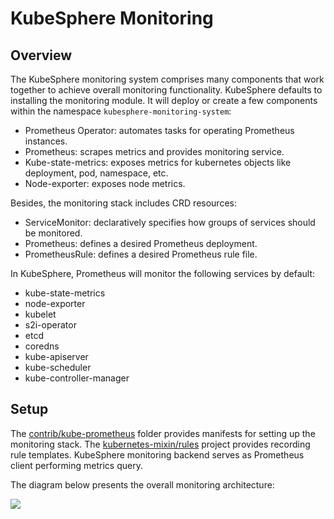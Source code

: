# KubeSphere Monitoring

## Overview

The KubeSphere monitoring system comprises many components that work together to achieve overall monitoring functionality. KubeSphere defaults to installing the monitoring module. It will deploy  or create a few components within the namespace `kubesphere-monitoring-system`:

- Prometheus Operator: automates tasks for operating Prometheus instances.
- Prometheus: scrapes metrics and provides monitoring service.
- Kube-state-metrics: exposes metrics for kubernetes objects like deployment, pod, namespace, etc.
- Node-exporter: exposes node metrics.

Besides, the monitoring stack includes CRD resources:

- ServiceMonitor: declaratively specifies how groups of services should be monitored.
- Prometheus: defines a desired Prometheus deployment.
- PrometheusRule: defines a desired Prometheus rule file.

In KubeSphere, Prometheus will monitor the following services by default: 

- kube-state-metrics
- node-exporter
- kubelet
- s2i-operator
- etcd
- coredns
- kube-apiserver
- kube-scheduler
- kube-controller-manager

## Setup

The [contrib/kube-prometheus](https://github.com/kubesphere/prometheus-operator/tree/ks-v0.27.0/contrib/kube-prometheus) folder provides manifests for setting up the monitoring stack. The [kubernetes-mixin/rules](https://github.com/kubesphere/kubernetes-mixin/blob/ks-v0.27.0/rules/rules.libsonnet) project provides recording rule templates. KubeSphere monitoring backend serves as Prometheus client performing metrics query.

The diagram below presents the overall monitoring architecture:

![](../../images/kubesphere-monitoring-architecture.png)

